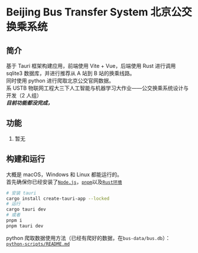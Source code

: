 # Beijing Bus Transfer System 北京公交换乘系统

## 简介

基于 Tauri 框架构建应用，前端使用 Vite + Vue，后端使用 Rust 进行调用 sqlite3 数据库，并进行推荐从 A 站到 B 站的换乘线路。 \
同时使用 python 进行爬取北京公交官网数据。 \
系 USTB 物联网工程大三下人工智能与机器学习大作业——公交换乘系统设计与开发（2 人组） \
***目前功能都没完成，***

## 功能

1. 暂无

## 构建和运行

大概是 macOS，Windows 和 Linux 都能运行的。 \
首先确保你已经安装了[`Node.js`](https://nodejs.cn/download/)，[`pnpm`](https://www.pnpm.cn/)以及[`Rust环境`](https://www.rust-lang.org/zh-CN/tools/install)

```bash
# 安装 tauri
cargo install create-tauri-app --locked
# 运行
cargo tauri dev
# 或者
pnpm i
pnpm tauri dev
```

python 爬取数据使用方法（已经有爬好的数据，在`bus-data/bus.db`）： \
[`python-scripts/README.md`](python-scripts/README.md)
